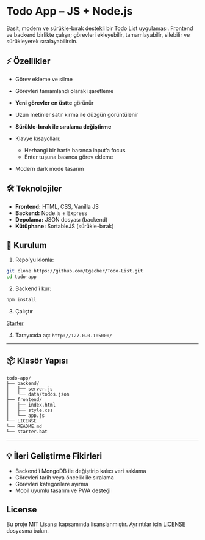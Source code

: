 # Todo App – JS + Node.js

Basit, modern ve sürükle-bırak destekli bir Todo List uygulaması.
Frontend ve backend birlikte çalışır; görevleri ekleyebilir, tamamlayabilir, silebilir ve sürükleyerek sıralayabilirsin.

## ⚡ Özellikler

* Görev ekleme ve silme
* Görevleri tamamlandı olarak işaretleme
* **Yeni görevler en üstte** görünür
* Uzun metinler satır kırma ile düzgün görüntülenir
* **Sürükle-bırak ile sıralama değiştirme**
* Klavye kısayolları:

  * Herhangi bir harfe basınca input’a focus
  * Enter tuşuna basınca görev ekleme
* Modern dark mode tasarım

## 🛠 Teknolojiler

* **Frontend:** HTML, CSS, Vanilla JS
* **Backend:** Node.js + Express
* **Depolama:** JSON dosyası (backend)
* **Kütüphane:** SortableJS (sürükle-bırak)

## 🚀 Kurulum

1. Repo’yu klonla:

```bash
git clone https://github.com/Egecher/Todo-List.git
cd todo-app
```

2. Backend’i kur:

```bash
npm install
```

3. Çalıştır

[Starter](starter.bat)

4. Tarayıcıda aç:
   `http://127.0.0.1:5000/`

---

## 📦 Klasör Yapısı

```
todo-app/
├── backend/
│   ├── server.js
│   └── data/todos.json
├── frontend/
│   ├── index.html
│   ├── style.css
│   └── app.js
└── LICENSE
└── README.md
└── starter.bat
```

---

## 💡 İleri Geliştirme Fikirleri

* Backend’i MongoDB ile değiştirip kalıcı veri saklama
* Görevleri tarih veya öncelik ile sıralama
* Görevleri kategorilere ayırma
* Mobil uyumlu tasarım ve PWA desteği

## License

Bu proje MIT Lisansı kapsamında lisanslanmıştır. Ayrıntılar için [LICENSE](./LICENSE) dosyasına bakın.